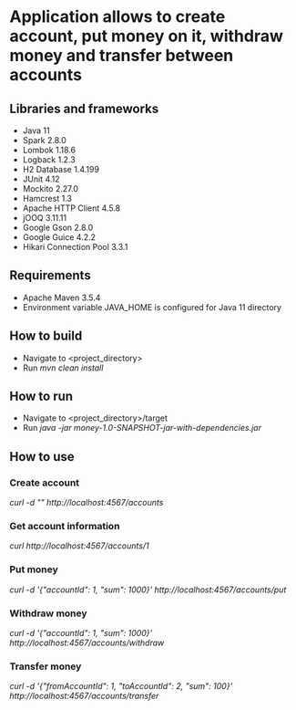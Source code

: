 # Application allows to create account, put money on it, withdraw money and transfer between accounts
## Libraries and frameworks
* Java 11
* Spark 2.8.0
* Lombok 1.18.6
* Logback 1.2.3
* H2 Database 1.4.199
* JUnit 4.12
* Mockito 2.27.0
* Hamcrest 1.3
* Apache HTTP Client 4.5.8
* jOOQ 3.11.11
* Google Gson 2.8.0
* Google Guice 4.2.2
* Hikari Connection Pool 3.3.1

## Requirements
* Apache Maven 3.5.4
* Environment variable JAVA_HOME is configured for Java 11 directory

## How to build
* Navigate to <project_directory>
* Run _mvn clean install_

## How to run
* Navigate to <project_directory>/target
* Run _java -jar money-1.0-SNAPSHOT-jar-with-dependencies.jar_

## How to use
### Create account
_curl -d "" http://localhost:4567/accounts_

### Get account information
_curl http://localhost:4567/accounts/1_

### Put money
_curl -d '{"accountId": 1, "sum": 1000}' http://localhost:4567/accounts/put_

### Withdraw money
_curl -d '{"accountId": 1, "sum": 1000}' http://localhost:4567/accounts/withdraw_

### Transfer money
_curl -d '{"fromAccountId": 1, "toAccountId": 2, "sum": 100}' http://localhost:4567/accounts/transfer_